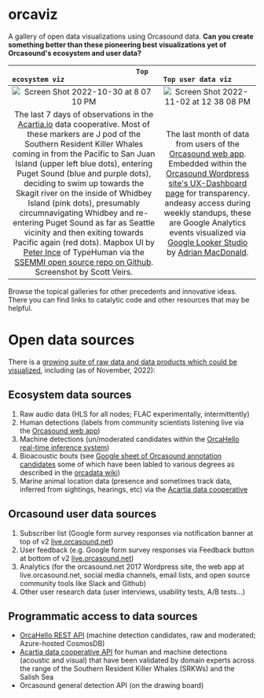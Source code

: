 # orcaviz
A gallery of open data visualizations using Orcasound data. **Can you create something better than these pioneering best visualizations yet of Orcasound's ecosystem and user data?**

`                              Top ecosystem viz                              ` | `                              Top user data viz                              `
:-------------------------:|:-------------------------:
<img alt="Screen Shot 2022-10-30 at 8 07 10 PM" src="https://user-images.githubusercontent.com/14044595/199586546-f3bc9a1a-9539-4ed8-8482-d395cd2f44d6.png"> | <img alt="Screen Shot 2022-11-02 at 12 38 08 PM" src="https://user-images.githubusercontent.com/14044595/199587686-cc1fab07-8037-4885-9e0e-5748cf32f7d0.png">
The last 7 days of observations in the [Acartia.io](https://acartia.io) data cooperative. Most of these markers are J pod of the Southern Resident Killer Whales coming in from the Pacific to San Juan Island (upper left blue dots), entering Puget Sound (blue and purple dots), deciding to swim up towards the Skagit river on the inside of Whidbey Island (pink dots), presumably circumnavigating Whidbey and re-entering Puget Sound as far as Seattle vicinity and then exiting towards Pacific again (red dots). Mapbox UI by [Peter Ince](https://github.com/peterdouglas) of TypeHuman via the [SSEMMI open source repo on Github](https://github.com/Typehuman/SSEMMI). Screenshot by Scott Veirs. | The last month of data from users of the [Orcasound web app](live.orcasound.net). Embedded within the [Orcasound Wordpress site's UX-Dashboard page](https://www.orcasound.net/orcasound-user-data-dashboard/) for transparency. andeasy access during weekly standups, these are Google Analytics events visualized via [Google Looker Studio](https://cloud.google.com/looker-studio) by [Adrian MacDonald](linkedin.com/in/adrian-macdonald).


Browse the topical galleries for other precedents and innovative ideas. There you can find links to catalytic code and other resources that may be helpful.

# Open data sources

There is a [growing suite of raw data and data products which could be visualized](https://github.com/orcasound/orcadata/wiki/Data-visualization-opportunities), including (as of November, 2022):

## Ecosystem data sources

1. Raw audio data (HLS for all nodes; FLAC experimentally, intermittently)
2. Human detections (labels from community scientists listening live via the [Orcasound web app](live.orcasound.net))
3. Machine detections (un/moderated candidates within the [OrcaHello real-time inference system](https://ai4orcas.net/portfolio/orcahello/))
4. Bioacoustic bouts (see [Google sheet of Orcasound annotation candidates](https://docs.google.com/spreadsheets/d/1Js1CgbmK0Vbe3m0DfiFim1BE4lXMzC75S7GN-7QEE7Y/edit#gid=0) some of which have been labled to various degrees as described in the [orcadata wiki](https://github.com/orcasound/orcadata/wiki))
5. Marine animal location data (presence and sometimes track data, inferred from sightings, hearings, etc) via the [Acartia data cooperative](https://acartia.io)

## Orcasound user data sources
1. Subscriber list (Google form survey responses via notification banner at top of v2 [live.orcasound.net](live.orcasound.net))
2. User feedback (e.g. Google form survey responses via Feedback button at bottom of v2 [live.orcasound.net](live.orcasound.net))
3. Analytics (for the orcasound.net 2017 Wordpress site, the web app at live.orcasound.net, social media channels, email lists, and open source community tools like Slack and Github)
4. Other user research data (user interviews, usability tests, A/B tests...)


## Programmatic access to data sources

* [OrcaHello REST API](https://aifororcasdetections.azurewebsites.net/index.html) (machine detection candidates, raw and moderated; Azure-hosted CosmosDB)
* [Acartia data cooperative API](https://github.com/Typehuman/SSEMMI) for human and machine detections (acoustic and visual) that have been validated by domain experts across the range of the Southern Resident Killer Whales (SRKWs) and the Salish Sea
* Orcasound general detection API (on the drawing board)
